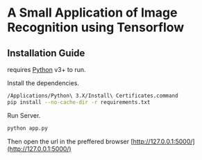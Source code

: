 # A Small Application of Image Recognition using Tensorflow
## Installation Guide

requires [Python](https://www.python.org/downloads/) v3+ to run.

Install the dependencies.

```sh
/Applications/Python\ 3.X/Install\ Certificates.command
pip install --no-cache-dir -r requirements.txt
```
Run Server.

```sh
python app.py
```

Then open the url in the preffered browser
 [http://127.0.0.1:5000/](http://127.0.0.1:5000/)